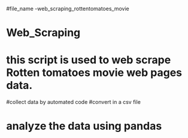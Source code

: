 #file_name -web_scraping_rottentomatoes_movie
# Web_Scraping
# this script is used to web scrape  Rotten tomatoes movie web pages data.
#collect data by automated code
#convert in a csv file
# analyze the data using pandas

